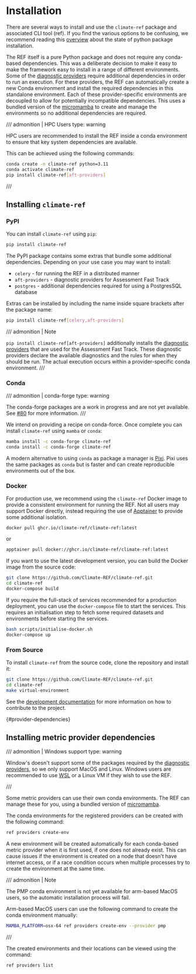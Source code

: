 # Installation

There are several ways to install and use the `climate-ref` package and associated CLI tool (ref). If you find the various options to be confusing, we recommend reading this [overview](packaging_confusion.md) about the state of python package installation.

The REF itself is a pure Python package and does not require any conda-based dependencies.
This was a deliberate decision to make it easy to make the framework easy to install in a range of different environments.
Some of the [diagnostic providers](nutshell.md) require additional dependencies in order to run an execution.
For these providers, the REF can automatically create a new Conda environment and install the required dependencies in this standalone environment.
Each of these provider-specific environments are decoupled to allow for potentially incompatible dependencies.
This uses a bundled version of the [micromamba](https://github.com/mamba-org/micromamba-releases)
to create and manage the environments so no additional dependencies are required.

/// admonition | HPC Users
    type: warning

HPC users are recommended to install the REF inside a conda environment to ensure that key system dependencies are available.

This can be achieved using the following commands:

```bash
conda create -n climate-ref python=3.11
conda activate climate-ref
pip install climate-ref[aft-providers]
```

///

## Installing `climate-ref`
### PyPI

You can install `climate-ref` using `pip`:

```bash
pip install climate-ref
```

The PyPI package contains some extras that bundle some additional dependencies.
Depending on your use case you may want to install:

* `celery` - for running the REF in a distributed manner
* `aft-providers` - diagnostic providers for Assessment Fast Track
* `postgres` - additional dependencies required for using a PostgresSQL database

Extras can be installed by including the name inside square brackets after the package name:

```bash
pip install climate-ref[celery,aft-providers]
```

/// admonition | Note

`pip install climate-ref[aft-providers]` additionally installs the [diagnostic
providers](nutshell.md) that are used for the Assessment Fast Track. These
diagnostic providers declare the available diagnostics and the rules for when
they should be run. The actual execution occurs within a provider-specific conda
environment.
///

### Conda

/// admonition | conda-forge
    type: warning

The conda-forge packages are a work in progress and are not yet available.
See [#80](https://github.com/Climate-REF/climate-ref/issues/80) for more information.
///

We intend on providing a recipe on conda-force. Once complete you can install `climate-ref` using `mamba` or `conda`:

```bash
mamba install -c conda-forge climate-ref
conda install -c conda-forge climate-ref
```

A modern alternative to using `conda` as package a manager is [Pixi](https://pixi.sh/dev/).
Pixi uses the same packages as `conda` but is faster and can create reproducible environments out of the box.


### Docker

For production use, we recommend using the `climate-ref` Docker image to provide a consistent environment for running the REF.
Not all users may support Docker directly, instead requiring the use of [Apptainer](https://apptainer.org/docs/user/latest/) to provide some additional isolation.

```
docker pull ghcr.io/climate-ref/climate-ref:latest
```

or

```bash
apptainer pull docker://ghcr.io/climate-ref/climate-ref:latest
```

If you want to use the latest development version, you can build the Docker image from the source code:

```bash
git clone https://github.com/Climate-REF/climate-ref.git
cd climate-ref
docker-compose build
```

If you require the full-stack of services recommended for a production deployment, you can use the `docker-compose` file to start the services.
This requires an initialisation step to fetch some required datasets and environments before starting the services.

```bash
bash scripts/initialise-docker.sh
docker-compose up
```

### From Source

To install `climate-ref` from the source code, clone the repository and install it:

```bash
git clone https://github.com/Climate-REF/climate-ref.git
cd climate-ref
make virtual-environment
```

See the [development documentation](development.md) for more information on how to contribute to the project.

[](){#provider-dependencies}
## Installing metric provider dependencies

/// admonition | Windows support
    type: warning

Window's doesn't support some of the packages required by the [diagnostic providers](nutshell.md),
so we only support MacOS and Linux.
Windows users are recommended to use [WSL](https://learn.microsoft.com/en-us/windows/wsl/install)
or a Linux VM if they wish to use the REF.

///

Some metric providers can use their own conda environments.
The REF can manage these for you,
using a bundled version of [micromamba](https://github.com/mamba-org/micromamba-releases).

The conda environments for the registered providers can be created with the following command:

```bash
ref providers create-env
```

A new environment will be created automatically for each conda-based metric provider when it is first used,
if one does not already exist.
This can cause issues if the environment is created on a node that doesn't have internet access,
or if a race condition occurs when multiple processes try to create the environment at the same time.


/// admonition | Note

The PMP conda environment is not yet available for arm-based MacOS users,
so the automatic installation process will fail.

Arm-based MacOS users can use the following command to create the conda environment manually:

```bash
MAMBA_PLATFORM=osx-64 ref providers create-env --provider pmp
```

///

The created environments and their locations can be viewed using the command:

```bash
ref providers list
```
